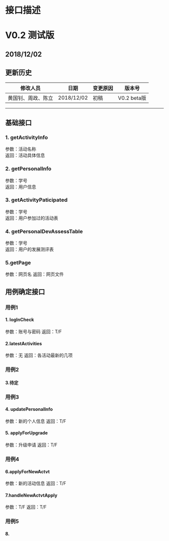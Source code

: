 # 接口描述

# V0.2 测试版

## 2018/12/02

## 更新历史

| 修改人员          | 日期         | 变更原因                                     | 版本号     |
| ------------- | ---------- | ---------------------------------------- | ------- |
| 黄国钊、周政、陈立 | 2018/12/02 | 初稿                            | V0.2 beta版 |
------

## 基础接口

### 1. getActivityInfo
参数：活动名称  
返回：活动具体信息

### 2. getPersonalInfo
参数：学号  
返回：用户信息

### 3. getActivityPaticipated
参数：学号  
返回：用户参加过的活动表

### 4. getPersonalDevAssessTable
参数：学号  
返回：用户的发展测评表

### 5.getPage
参数：网页名
返回：网页文件

## 用例确定接口
### 用例1
#### 1. logInCheck
参数：账号与密码
返回：T/F

#### 2.latestActivities
参数：无
返回：各活动最新的几项

### 用例2
#### 3.待定

### 用例3
#### 4. updatePersonalInfo
参数：新的个人信息
返回：T/F

#### 5. applyForUpgrade
参数：升级申请
返回：T/F

### 用例4
#### 6.applyForNewActvt
参数：新的活动信息
返回：T/F

#### 7.handleNewActvtApply
参数：T/F
返回：T/F

### 用例5
#### 8.